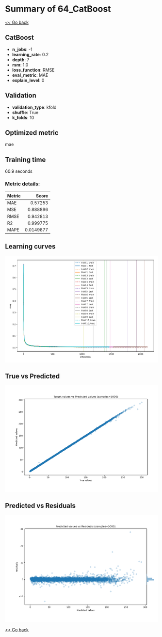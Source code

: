 # Summary of 64_CatBoost

[<< Go back](../README.md)


## CatBoost
- **n_jobs**: -1
- **learning_rate**: 0.2
- **depth**: 7
- **rsm**: 1.0
- **loss_function**: RMSE
- **eval_metric**: MAE
- **explain_level**: 0

## Validation
 - **validation_type**: kfold
 - **shuffle**: True
 - **k_folds**: 10

## Optimized metric
mae

## Training time

60.9 seconds

### Metric details:
| Metric   |     Score |
|:---------|----------:|
| MAE      | 0.57253   |
| MSE      | 0.888896  |
| RMSE     | 0.942813  |
| R2       | 0.999775  |
| MAPE     | 0.0149877 |



## Learning curves
![Learning curves](learning_curves.png)
## True vs Predicted

![True vs Predicted](true_vs_predicted.png)


## Predicted vs Residuals

![Predicted vs Residuals](predicted_vs_residuals.png)



[<< Go back](../README.md)
